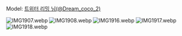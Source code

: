 ﻿---
dddd: 2024.09.22 부코 일
nickname: 리밍
sns_type: x
sns_id: Dream_coco_2
---

<a name="Dream_coco_2"></a>
Model: <a href="https://x.com/Dream_coco_2" target="_blank">트위터 리밍 님(@Dream_coco_2)</a>

![IMG1907.webp](/assets/img/2024/09-22/리밍/IMG1907.webp)
![IMG1908.webp](/assets/img/2024/09-22/리밍/IMG1908.webp)
![IMG1916.webp](/assets/img/2024/09-22/리밍/IMG1916.webp)
![IMG1917.webp](/assets/img/2024/09-22/리밍/IMG1917.webp)
![IMG1918.webp](/assets/img/2024/09-22/리밍/IMG1918.webp)